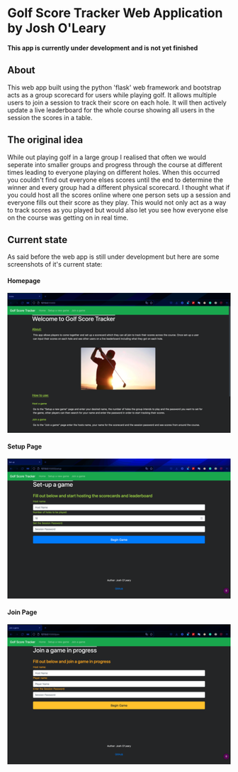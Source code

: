 # Golf Score Tracker Web Application by Josh O'Leary
**This app is currently under development and is not yet finished**
## About
This web app built using the python 'flask' web framework and bootstrap acts as a group scorecard for users while playing golf. It allows multiple users to join a session to track their score on each hole. It will then actively update a live leaderboard for the whole course showing all users in the session the scores in a table.

## The original idea
While out playing golf in a large group I realised that often we would seperate into smaller groups and progress through the course at different times leading to everyone playing on different holes. When this occurred you couldn't find out everyone elses scores until the end to determine the winner and every group had a different physical scorecard. I thought what if you could host all the scores online where one person sets up a session and everyone fills out their score as they play. This would not only act as a way to track scores as you played but would also let you see how everyone else on the course was getting on in real time.

## Current state
As said before the web app is still under development but here are some screenshots of it's current state:

#### Homepage
![Homepage](img/home.png)

#### Setup Page

![Setup Page](img/setup.png)

#### Join Page

![Join Page](img/join.png)


